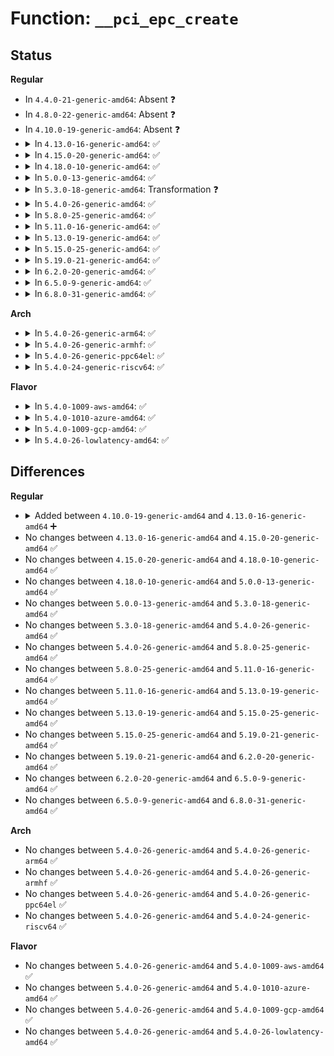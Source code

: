 # Function: <code>__pci_epc_create</code>

## Status
<b>Regular</b>
<ul>
<li>
In <code>4.4.0-21-generic-amd64</code>: Absent ❓
</li>
<li>
In <code>4.8.0-22-generic-amd64</code>: Absent ❓
</li>
<li>
In <code>4.10.0-19-generic-amd64</code>: Absent ❓
</li>
<li>
<details>
<summary>In <code>4.13.0-16-generic-amd64</code>: ✅</summary>

```c
struct pci_epc * __pci_epc_create(struct device * dev, const struct pci_epc_ops * ops, struct module * owner)
```

```json
{
  "name": "__pci_epc_create",
  "collision_type": "Unique Global",
  "inline_type": "No",
  "funcs": [
    {
      "addr": 18446744071583900656,
      "name": "__pci_epc_create",
      "external": true,
      "loc": "drivers/pci/endpoint/pci-epc-core.c:479",
      "file": "drivers/pci/endpoint/pci-epc-core.c",
      "inline": "seen, unknown",
      "caller_inline": [],
      "caller_func": [
        "drivers/pci/endpoint/pci-epc-core.c:__devm_pci_epc_create"
      ]
    }
  ],
  "symbols": [
    {
      "addr": 18446744071583900656,
      "name": "__pci_epc_create",
      "section": ".text",
      "bind": "STB_GLOBAL",
      "size": 384
    }
  ]
}
```
</details>
</li>
<li>
<details>
<summary>In <code>4.15.0-20-generic-amd64</code>: ✅</summary>

```c
struct pci_epc * __pci_epc_create(struct device * dev, const struct pci_epc_ops * ops, struct module * owner)
```

```json
{
  "name": "__pci_epc_create",
  "collision_type": "Unique Global",
  "inline_type": "No",
  "funcs": [
    {
      "addr": 18446744071584163888,
      "name": "__pci_epc_create",
      "external": true,
      "loc": "drivers/pci/endpoint/pci-epc-core.c:485",
      "file": "drivers/pci/endpoint/pci-epc-core.c",
      "inline": "seen, unknown",
      "caller_inline": [],
      "caller_func": [
        "drivers/pci/endpoint/pci-epc-core.c:__devm_pci_epc_create"
      ]
    }
  ],
  "symbols": [
    {
      "addr": 18446744071584163888,
      "name": "__pci_epc_create",
      "section": ".text",
      "bind": "STB_GLOBAL",
      "size": 443
    }
  ]
}
```
</details>
</li>
<li>
<details>
<summary>In <code>4.18.0-10-generic-amd64</code>: ✅</summary>

```c
struct pci_epc * __pci_epc_create(struct device * dev, const struct pci_epc_ops * ops, struct module * owner)
```

```json
{
  "name": "__pci_epc_create",
  "collision_type": "Unique Global",
  "inline_type": "No",
  "funcs": [
    {
      "addr": 18446744071584381712,
      "name": "__pci_epc_create",
      "external": true,
      "loc": "drivers/pci/endpoint/pci-epc-core.c:484",
      "file": "drivers/pci/endpoint/pci-epc-core.c",
      "inline": "seen, unknown",
      "caller_inline": [],
      "caller_func": [
        "drivers/pci/endpoint/pci-epc-core.c:__devm_pci_epc_create"
      ]
    }
  ],
  "symbols": [
    {
      "addr": 18446744071584381712,
      "name": "__pci_epc_create",
      "section": ".text",
      "bind": "STB_GLOBAL",
      "size": 276
    }
  ]
}
```
</details>
</li>
<li>
<details>
<summary>In <code>5.0.0-13-generic-amd64</code>: ✅</summary>

```c
struct pci_epc * __pci_epc_create(struct device * dev, const struct pci_epc_ops * ops, struct module * owner)
```

```json
{
  "name": "__pci_epc_create",
  "collision_type": "Unique Global",
  "inline_type": "No",
  "funcs": [
    {
      "addr": 18446744071584473760,
      "name": "__pci_epc_create",
      "external": true,
      "loc": "drivers/pci/endpoint/pci-epc-core.c:542",
      "file": "drivers/pci/endpoint/pci-epc-core.c",
      "inline": "seen, unknown",
      "caller_inline": [],
      "caller_func": [
        "drivers/pci/endpoint/pci-epc-core.c:__devm_pci_epc_create"
      ]
    }
  ],
  "symbols": [
    {
      "addr": 18446744071584473760,
      "name": "__pci_epc_create",
      "section": ".text",
      "bind": "STB_GLOBAL",
      "size": 272
    }
  ]
}
```
</details>
</li>
<li>
<details>
<summary>In <code>5.3.0-18-generic-amd64</code>: Transformation ❓</summary>

```c
struct pci_epc * __pci_epc_create(struct device * dev, const struct pci_epc_ops * ops, struct module * owner)
```

```json
{
  "name": "__pci_epc_create",
  "collision_type": "Unique Global",
  "inline_type": "No",
  "funcs": [
    {
      "addr": 0,
      "name": "__pci_epc_create",
      "external": true,
      "loc": "drivers/pci/endpoint/pci-epc-core.c:596",
      "file": "drivers/pci/endpoint/pci-epc-core.c",
      "inline": "seen, unknown",
      "caller_inline": [],
      "caller_func": [
        "drivers/pci/endpoint/pci-epc-core.c:__devm_pci_epc_create"
      ]
    }
  ],
  "symbols": [
    {
      "addr": 18446744071584671893,
      "name": "__pci_epc_create.cold",
      "section": ".text",
      "bind": "STB_LOCAL",
      "size": 26
    },
    {
      "addr": 18446744071584671488,
      "name": "__pci_epc_create",
      "section": ".text",
      "bind": "STB_GLOBAL",
      "size": 269
    }
  ]
}
```
</details>
</li>
<li>
<details>
<summary>In <code>5.4.0-26-generic-amd64</code>: ✅</summary>

```c
struct pci_epc * __pci_epc_create(struct device * dev, const struct pci_epc_ops * ops, struct module * owner)
```

```json
{
  "name": "__pci_epc_create",
  "collision_type": "Unique Global",
  "inline_type": "No",
  "funcs": [
    {
      "addr": 18446744071584809760,
      "name": "__pci_epc_create",
      "external": true,
      "loc": "drivers/pci/endpoint/pci-epc-core.c:596",
      "file": "drivers/pci/endpoint/pci-epc-core.c",
      "inline": "seen, unknown",
      "caller_inline": [],
      "caller_func": [
        "drivers/pci/endpoint/pci-epc-core.c:__devm_pci_epc_create"
      ]
    }
  ],
  "symbols": [
    {
      "addr": 18446744071584809760,
      "name": "__pci_epc_create",
      "section": ".text",
      "bind": "STB_GLOBAL",
      "size": 285
    }
  ]
}
```
</details>
</li>
<li>
<details>
<summary>In <code>5.8.0-25-generic-amd64</code>: ✅</summary>

```c
struct pci_epc * __pci_epc_create(struct device * dev, const struct pci_epc_ops * ops, struct module * owner)
```

```json
{
  "name": "__pci_epc_create",
  "collision_type": "Unique Global",
  "inline_type": "No",
  "funcs": [
    {
      "addr": 18446744071585502432,
      "name": "__pci_epc_create",
      "external": true,
      "loc": "drivers/pci/endpoint/pci-epc-core.c:608",
      "file": "drivers/pci/endpoint/pci-epc-core.c",
      "inline": "seen, unknown",
      "caller_inline": [],
      "caller_func": [
        "drivers/pci/endpoint/pci-epc-core.c:__devm_pci_epc_create"
      ]
    }
  ],
  "symbols": [
    {
      "addr": 18446744071585502432,
      "name": "__pci_epc_create",
      "section": ".text",
      "bind": "STB_GLOBAL",
      "size": 326
    }
  ]
}
```
</details>
</li>
<li>
<details>
<summary>In <code>5.11.0-16-generic-amd64</code>: ✅</summary>

```c
struct pci_epc * __pci_epc_create(struct device * dev, const struct pci_epc_ops * ops, struct module * owner)
```

```json
{
  "name": "__pci_epc_create",
  "collision_type": "Unique Global",
  "inline_type": "No",
  "funcs": [
    {
      "addr": 18446744071585634528,
      "name": "__pci_epc_create",
      "external": true,
      "loc": "drivers/pci/endpoint/pci-epc-core.c:608",
      "file": "drivers/pci/endpoint/pci-epc-core.c",
      "inline": "seen, unknown",
      "caller_inline": [],
      "caller_func": [
        "drivers/pci/endpoint/pci-epc-core.c:__devm_pci_epc_create"
      ]
    }
  ],
  "symbols": [
    {
      "addr": 18446744071585634528,
      "name": "__pci_epc_create",
      "section": ".text",
      "bind": "STB_GLOBAL",
      "size": 326
    }
  ]
}
```
</details>
</li>
<li>
<details>
<summary>In <code>5.13.0-19-generic-amd64</code>: ✅</summary>

```c
struct pci_epc * __pci_epc_create(struct device * dev, const struct pci_epc_ops * ops, struct module * owner)
```

```json
{
  "name": "__pci_epc_create",
  "collision_type": "Unique Global",
  "inline_type": "No",
  "funcs": [
    {
      "addr": 18446744071585514176,
      "name": "__pci_epc_create",
      "external": true,
      "loc": "drivers/pci/endpoint/pci-epc-core.c:702",
      "file": "drivers/pci/endpoint/pci-epc-core.c",
      "inline": "seen, unknown",
      "caller_inline": [],
      "caller_func": [
        "drivers/pci/endpoint/pci-epc-core.c:__devm_pci_epc_create"
      ]
    }
  ],
  "symbols": [
    {
      "addr": 18446744071585514176,
      "name": "__pci_epc_create",
      "section": ".text",
      "bind": "STB_GLOBAL",
      "size": 326
    }
  ]
}
```
</details>
</li>
<li>
<details>
<summary>In <code>5.15.0-25-generic-amd64</code>: ✅</summary>

```c
struct pci_epc * __pci_epc_create(struct device * dev, const struct pci_epc_ops * ops, struct module * owner)
```

```json
{
  "name": "__pci_epc_create",
  "collision_type": "Unique Global",
  "inline_type": "No",
  "funcs": [
    {
      "addr": 18446744071585982704,
      "name": "__pci_epc_create",
      "external": true,
      "loc": "drivers/pci/endpoint/pci-epc-core.c:758",
      "file": "drivers/pci/endpoint/pci-epc-core.c",
      "inline": "seen, unknown",
      "caller_inline": [],
      "caller_func": [
        "drivers/pci/endpoint/pci-epc-core.c:__devm_pci_epc_create"
      ]
    }
  ],
  "symbols": [
    {
      "addr": 18446744071585982704,
      "name": "__pci_epc_create",
      "section": ".text",
      "bind": "STB_GLOBAL",
      "size": 326
    }
  ]
}
```
</details>
</li>
<li>
<details>
<summary>In <code>5.19.0-21-generic-amd64</code>: ✅</summary>

```c
struct pci_epc * __pci_epc_create(struct device * dev, const struct pci_epc_ops * ops, struct module * owner)
```

```json
{
  "name": "__pci_epc_create",
  "collision_type": "Unique Global",
  "inline_type": "No",
  "funcs": [
    {
      "addr": 18446744071587198224,
      "name": "__pci_epc_create",
      "external": true,
      "loc": "drivers/pci/endpoint/pci-epc-core.c:758",
      "file": "drivers/pci/endpoint/pci-epc-core.c",
      "inline": "seen, unknown",
      "caller_inline": [],
      "caller_func": [
        "drivers/pci/endpoint/pci-epc-core.c:__devm_pci_epc_create"
      ]
    }
  ],
  "symbols": [
    {
      "addr": 18446744071587198224,
      "name": "__pci_epc_create",
      "section": ".text",
      "bind": "STB_GLOBAL",
      "size": 357
    }
  ]
}
```
</details>
</li>
<li>
<details>
<summary>In <code>6.2.0-20-generic-amd64</code>: ✅</summary>

```c
struct pci_epc * __pci_epc_create(struct device * dev, const struct pci_epc_ops * ops, struct module * owner)
```

```json
{
  "name": "__pci_epc_create",
  "collision_type": "Unique Global",
  "inline_type": "No",
  "funcs": [
    {
      "addr": 18446744071588425600,
      "name": "__pci_epc_create",
      "external": true,
      "loc": "drivers/pci/endpoint/pci-epc-core.c:762",
      "file": "drivers/pci/endpoint/pci-epc-core.c",
      "inline": "seen, unknown",
      "caller_inline": [],
      "caller_func": [
        "drivers/pci/endpoint/pci-epc-core.c:__devm_pci_epc_create"
      ]
    }
  ],
  "symbols": [
    {
      "addr": 18446744071588425600,
      "name": "__pci_epc_create",
      "section": ".text",
      "bind": "STB_GLOBAL",
      "size": 368
    }
  ]
}
```
</details>
</li>
<li>
<details>
<summary>In <code>6.5.0-9-generic-amd64</code>: ✅</summary>

```c
struct pci_epc * __pci_epc_create(struct device * dev, const struct pci_epc_ops * ops, struct module * owner)
```

```json
{
  "name": "__pci_epc_create",
  "collision_type": "Unique Global",
  "inline_type": "No",
  "funcs": [
    {
      "addr": 18446744071588703312,
      "name": "__pci_epc_create",
      "external": true,
      "loc": "drivers/pci/endpoint/pci-epc-core.c:832",
      "file": "drivers/pci/endpoint/pci-epc-core.c",
      "inline": "seen, unknown",
      "caller_inline": [],
      "caller_func": [
        "drivers/pci/endpoint/pci-epc-core.c:__devm_pci_epc_create"
      ]
    }
  ],
  "symbols": [
    {
      "addr": 18446744071588703312,
      "name": "__pci_epc_create",
      "section": ".text",
      "bind": "STB_GLOBAL",
      "size": 373
    }
  ]
}
```
</details>
</li>
<li>
<details>
<summary>In <code>6.8.0-31-generic-amd64</code>: ✅</summary>

```c
struct pci_epc * __pci_epc_create(struct device * dev, const struct pci_epc_ops * ops, struct module * owner)
```

```json
{
  "name": "__pci_epc_create",
  "collision_type": "Unique Global",
  "inline_type": "No",
  "funcs": [
    {
      "addr": 18446744071589004128,
      "name": "__pci_epc_create",
      "external": true,
      "loc": "drivers/pci/endpoint/pci-epc-core.c:831",
      "file": "drivers/pci/endpoint/pci-epc-core.c",
      "inline": "seen, unknown",
      "caller_inline": [],
      "caller_func": [
        "drivers/pci/endpoint/pci-epc-core.c:__devm_pci_epc_create"
      ]
    }
  ],
  "symbols": [
    {
      "addr": 18446744071589004128,
      "name": "__pci_epc_create",
      "section": ".text",
      "bind": "STB_GLOBAL",
      "size": 412
    }
  ]
}
```
</details>
</li>
</ul>
<b>Arch</b>
<ul>
<li>
<details>
<summary>In <code>5.4.0-26-generic-arm64</code>: ✅</summary>

```c
struct pci_epc * __pci_epc_create(struct device * dev, const struct pci_epc_ops * ops, struct module * owner)
```

```json
{
  "name": "__pci_epc_create",
  "collision_type": "Unique Global",
  "inline_type": "No",
  "funcs": [
    {
      "addr": 18446603336497082280,
      "name": "__pci_epc_create",
      "external": true,
      "loc": "drivers/pci/endpoint/pci-epc-core.c:596",
      "file": "drivers/pci/endpoint/pci-epc-core.c",
      "inline": "seen, unknown",
      "caller_inline": [],
      "caller_func": [
        "drivers/pci/endpoint/pci-epc-core.c:__devm_pci_epc_create"
      ]
    }
  ],
  "symbols": [
    {
      "addr": 18446603336497082280,
      "name": "__pci_epc_create",
      "section": ".text",
      "bind": "STB_GLOBAL",
      "size": 312
    }
  ]
}
```
</details>
</li>
<li>
<details>
<summary>In <code>5.4.0-26-generic-armhf</code>: ✅</summary>

```c
struct pci_epc * __pci_epc_create(struct device * dev, const struct pci_epc_ops * ops, struct module * owner)
```

```json
{
  "name": "__pci_epc_create",
  "collision_type": "Unique Global",
  "inline_type": "No",
  "funcs": [
    {
      "addr": 3230289436,
      "name": "__pci_epc_create",
      "external": true,
      "loc": "drivers/pci/endpoint/pci-epc-core.c:596",
      "file": "drivers/pci/endpoint/pci-epc-core.c",
      "inline": "seen, unknown",
      "caller_inline": [],
      "caller_func": [
        "drivers/pci/endpoint/pci-epc-core.c:__devm_pci_epc_create"
      ]
    }
  ],
  "symbols": [
    {
      "addr": 3230289436,
      "name": "__pci_epc_create",
      "section": ".text",
      "bind": "STB_GLOBAL",
      "size": 264
    }
  ]
}
```
</details>
</li>
<li>
<details>
<summary>In <code>5.4.0-26-generic-ppc64el</code>: ✅</summary>

```c
struct pci_epc * __pci_epc_create(struct device * dev, const struct pci_epc_ops * ops, struct module * owner)
```

```json
{
  "name": "__pci_epc_create",
  "collision_type": "Unique Global",
  "inline_type": "No",
  "funcs": [
    {
      "addr": 13835058055291127392,
      "name": "__pci_epc_create",
      "external": true,
      "loc": "drivers/pci/endpoint/pci-epc-core.c:596",
      "file": "drivers/pci/endpoint/pci-epc-core.c",
      "inline": "seen, unknown",
      "caller_inline": [],
      "caller_func": [
        "drivers/pci/endpoint/pci-epc-core.c:__devm_pci_epc_create"
      ]
    }
  ],
  "symbols": [
    {
      "addr": 13835058055291127392,
      "name": "__pci_epc_create",
      "section": ".text",
      "bind": "STB_GLOBAL",
      "size": 448
    }
  ]
}
```
</details>
</li>
<li>
<details>
<summary>In <code>5.4.0-24-generic-riscv64</code>: ✅</summary>

```c
struct pci_epc * __pci_epc_create(struct device * dev, const struct pci_epc_ops * ops, struct module * owner)
```

```json
{
  "name": "__pci_epc_create",
  "collision_type": "Unique Global",
  "inline_type": "No",
  "funcs": [
    {
      "addr": 18446743936275722100,
      "name": "__pci_epc_create",
      "external": true,
      "loc": "drivers/pci/endpoint/pci-epc-core.c:596",
      "file": "drivers/pci/endpoint/pci-epc-core.c",
      "inline": "seen, unknown",
      "caller_inline": [],
      "caller_func": [
        "drivers/pci/endpoint/pci-epc-core.c:__devm_pci_epc_create"
      ]
    }
  ],
  "symbols": [
    {
      "addr": 18446743936275722100,
      "name": "__pci_epc_create",
      "section": ".text",
      "bind": "STB_GLOBAL",
      "size": 292
    }
  ]
}
```
</details>
</li>
</ul>
<b>Flavor</b>
<ul>
<li>
<details>
<summary>In <code>5.4.0-1009-aws-amd64</code>: ✅</summary>

```c
struct pci_epc * __pci_epc_create(struct device * dev, const struct pci_epc_ops * ops, struct module * owner)
```

```json
{
  "name": "__pci_epc_create",
  "collision_type": "Unique Global",
  "inline_type": "No",
  "funcs": [
    {
      "addr": 18446744071584758496,
      "name": "__pci_epc_create",
      "external": true,
      "loc": "drivers/pci/endpoint/pci-epc-core.c:596",
      "file": "drivers/pci/endpoint/pci-epc-core.c",
      "inline": "seen, unknown",
      "caller_inline": [],
      "caller_func": [
        "drivers/pci/endpoint/pci-epc-core.c:__devm_pci_epc_create"
      ]
    }
  ],
  "symbols": [
    {
      "addr": 18446744071584758496,
      "name": "__pci_epc_create",
      "section": ".text",
      "bind": "STB_GLOBAL",
      "size": 285
    }
  ]
}
```
</details>
</li>
<li>
<details>
<summary>In <code>5.4.0-1010-azure-amd64</code>: ✅</summary>

```c
struct pci_epc * __pci_epc_create(struct device * dev, const struct pci_epc_ops * ops, struct module * owner)
```

```json
{
  "name": "__pci_epc_create",
  "collision_type": "Unique Global",
  "inline_type": "No",
  "funcs": [
    {
      "addr": 18446744071584689280,
      "name": "__pci_epc_create",
      "external": true,
      "loc": "drivers/pci/endpoint/pci-epc-core.c:596",
      "file": "drivers/pci/endpoint/pci-epc-core.c",
      "inline": "seen, unknown",
      "caller_inline": [],
      "caller_func": [
        "drivers/pci/endpoint/pci-epc-core.c:__devm_pci_epc_create"
      ]
    }
  ],
  "symbols": [
    {
      "addr": 18446744071584689280,
      "name": "__pci_epc_create",
      "section": ".text",
      "bind": "STB_GLOBAL",
      "size": 285
    }
  ]
}
```
</details>
</li>
<li>
<details>
<summary>In <code>5.4.0-1009-gcp-amd64</code>: ✅</summary>

```c
struct pci_epc * __pci_epc_create(struct device * dev, const struct pci_epc_ops * ops, struct module * owner)
```

```json
{
  "name": "__pci_epc_create",
  "collision_type": "Unique Global",
  "inline_type": "No",
  "funcs": [
    {
      "addr": 18446744071584759920,
      "name": "__pci_epc_create",
      "external": true,
      "loc": "drivers/pci/endpoint/pci-epc-core.c:596",
      "file": "drivers/pci/endpoint/pci-epc-core.c",
      "inline": "seen, unknown",
      "caller_inline": [],
      "caller_func": [
        "drivers/pci/endpoint/pci-epc-core.c:__devm_pci_epc_create"
      ]
    }
  ],
  "symbols": [
    {
      "addr": 18446744071584759920,
      "name": "__pci_epc_create",
      "section": ".text",
      "bind": "STB_GLOBAL",
      "size": 285
    }
  ]
}
```
</details>
</li>
<li>
<details>
<summary>In <code>5.4.0-26-lowlatency-amd64</code>: ✅</summary>

```c
struct pci_epc * __pci_epc_create(struct device * dev, const struct pci_epc_ops * ops, struct module * owner)
```

```json
{
  "name": "__pci_epc_create",
  "collision_type": "Unique Global",
  "inline_type": "No",
  "funcs": [
    {
      "addr": 18446744071584867440,
      "name": "__pci_epc_create",
      "external": true,
      "loc": "drivers/pci/endpoint/pci-epc-core.c:596",
      "file": "drivers/pci/endpoint/pci-epc-core.c",
      "inline": "seen, unknown",
      "caller_inline": [],
      "caller_func": [
        "drivers/pci/endpoint/pci-epc-core.c:__devm_pci_epc_create"
      ]
    }
  ],
  "symbols": [
    {
      "addr": 18446744071584867440,
      "name": "__pci_epc_create",
      "section": ".text",
      "bind": "STB_GLOBAL",
      "size": 285
    }
  ]
}
```
</details>
</li>
</ul>

## Differences
<b>Regular</b>
<ul>
<li>
<details>
<summary>Added between <code>4.10.0-19-generic-amd64</code> and <code>4.13.0-16-generic-amd64</code> ➕</summary>

```c
struct pci_epc * __pci_epc_create(struct device * dev, const struct pci_epc_ops * ops, struct module * owner)
```
</details>
</li>
<li>
No changes between <code>4.13.0-16-generic-amd64</code> and <code>4.15.0-20-generic-amd64</code> ✅
</li>
<li>
No changes between <code>4.15.0-20-generic-amd64</code> and <code>4.18.0-10-generic-amd64</code> ✅
</li>
<li>
No changes between <code>4.18.0-10-generic-amd64</code> and <code>5.0.0-13-generic-amd64</code> ✅
</li>
<li>
No changes between <code>5.0.0-13-generic-amd64</code> and <code>5.3.0-18-generic-amd64</code> ✅
</li>
<li>
No changes between <code>5.3.0-18-generic-amd64</code> and <code>5.4.0-26-generic-amd64</code> ✅
</li>
<li>
No changes between <code>5.4.0-26-generic-amd64</code> and <code>5.8.0-25-generic-amd64</code> ✅
</li>
<li>
No changes between <code>5.8.0-25-generic-amd64</code> and <code>5.11.0-16-generic-amd64</code> ✅
</li>
<li>
No changes between <code>5.11.0-16-generic-amd64</code> and <code>5.13.0-19-generic-amd64</code> ✅
</li>
<li>
No changes between <code>5.13.0-19-generic-amd64</code> and <code>5.15.0-25-generic-amd64</code> ✅
</li>
<li>
No changes between <code>5.15.0-25-generic-amd64</code> and <code>5.19.0-21-generic-amd64</code> ✅
</li>
<li>
No changes between <code>5.19.0-21-generic-amd64</code> and <code>6.2.0-20-generic-amd64</code> ✅
</li>
<li>
No changes between <code>6.2.0-20-generic-amd64</code> and <code>6.5.0-9-generic-amd64</code> ✅
</li>
<li>
No changes between <code>6.5.0-9-generic-amd64</code> and <code>6.8.0-31-generic-amd64</code> ✅
</li>
</ul>
<b>Arch</b>
<ul>
<li>
No changes between <code>5.4.0-26-generic-amd64</code> and <code>5.4.0-26-generic-arm64</code> ✅
</li>
<li>
No changes between <code>5.4.0-26-generic-amd64</code> and <code>5.4.0-26-generic-armhf</code> ✅
</li>
<li>
No changes between <code>5.4.0-26-generic-amd64</code> and <code>5.4.0-26-generic-ppc64el</code> ✅
</li>
<li>
No changes between <code>5.4.0-26-generic-amd64</code> and <code>5.4.0-24-generic-riscv64</code> ✅
</li>
</ul>
<b>Flavor</b>
<ul>
<li>
No changes between <code>5.4.0-26-generic-amd64</code> and <code>5.4.0-1009-aws-amd64</code> ✅
</li>
<li>
No changes between <code>5.4.0-26-generic-amd64</code> and <code>5.4.0-1010-azure-amd64</code> ✅
</li>
<li>
No changes between <code>5.4.0-26-generic-amd64</code> and <code>5.4.0-1009-gcp-amd64</code> ✅
</li>
<li>
No changes between <code>5.4.0-26-generic-amd64</code> and <code>5.4.0-26-lowlatency-amd64</code> ✅
</li>
</ul>
